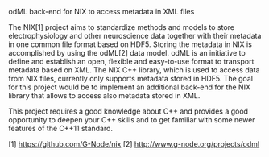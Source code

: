odML back-end for NIX to access metadata in XML files

The NIX[1] project aims to standardize methods and models to store
electrophysiology and other neuroscience data together with their
metadata in one common file format based on HDF5. Storing the metadata
in NIX is accomplished by using the odML[2] data model. odML is an
initiative to define and establish an open, flexible and easy-to-use
format to transport metadata based on XML.
The NIX C++ library, which is used to access data from NIX files,
currently only supports metadata stored in HDF5. The goal for this
project would be to implement an additional back-end for the NIX library
that allows to access also metadata stored in XML.

This project requires a good knowledge about C++ and provides a good
opportunity to deepen your C++ skills and to get familiar with some
newer features of the C++11 standard.

[1] https://github.com/G-Node/nix
[2] http://www.g-node.org/projects/odml

